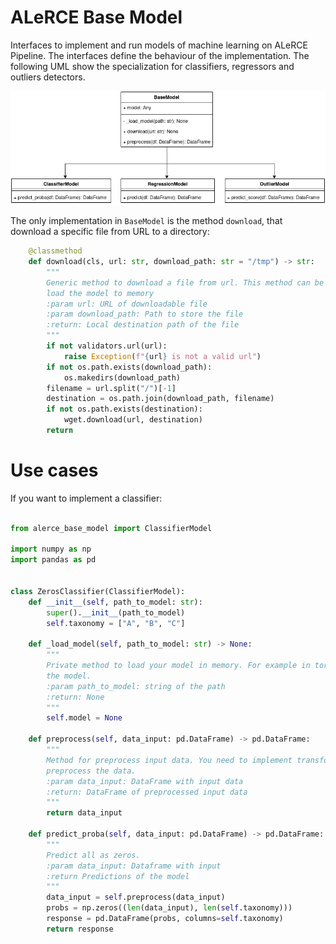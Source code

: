 # ALeRCE Base Model

Interfaces to implement and run models of machine learning on ALeRCE Pipeline. The interfaces define the behaviour of the implementation. The following UML show the specialization for classifiers, regressors and outliers detectors. 

![uml](docs/uml.png)

The only implementation in `BaseModel` is the method `download`, that download a specific file from URL to a directory:

```python
    @classmethod
    def download(cls, url: str, download_path: str = "/tmp") -> str:
        """
        Generic method to download a file from url. This method can be used for download model from S3, and after tha
        load the model to memory
        :param url: URL of downloadable file
        :param download_path: Path to store the file
        :return: Local destination path of the file
        """
        if not validators.url(url):
            raise Exception(f"{url} is not a valid url")
        if not os.path.exists(download_path):
            os.makedirs(download_path)
        filename = url.split("/")[-1]
        destination = os.path.join(download_path, filename)
        if not os.path.exists(destination):
            wget.download(url, destination)
        return 
```


# Use cases

If you want to implement a classifier:

```python

from alerce_base_model import ClassifierModel

import numpy as np
import pandas as pd


class ZerosClassifier(ClassifierModel):
    def __init__(self, path_to_model: str):
        super().__init__(path_to_model)
        self.taxonomy = ["A", "B", "C"]

    def _load_model(self, path_to_model: str) -> None:
        """
        Private method to load your model in memory. For example in torch models, you can use torch.load() for load
        the model.
        :param path_to_model: string of the path
        :return: None
        """
        self.model = None

    def preprocess(self, data_input: pd.DataFrame) -> pd.DataFrame:
        """
        Method for preprocess input data. You need to implement transformation, filters or custom processes to
        preprocess the data.
        :param data_input: DataFrame with input data
        :return: DataFrame of preprocessed input data
        """
        return data_input

    def predict_proba(self, data_input: pd.DataFrame) -> pd.DataFrame:
        """
        Predict all as zeros.
        :param data_input: Dataframe with input
        :return Predictions of the model
        """
        data_input = self.preprocess(data_input)
        probs = np.zeros((len(data_input), len(self.taxonomy)))
        response = pd.DataFrame(probs, columns=self.taxonomy)
        return response
```